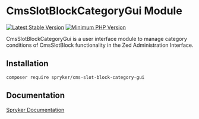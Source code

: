 # CmsSlotBlockCategoryGui Module
[![Latest Stable Version](https://poser.pugx.org/spryker/cms-slot-block-category-gui/v/stable.svg)](https://packagist.org/packages/spryker/cms-slot-block-category-gui)
[![Minimum PHP Version](https://img.shields.io/badge/php-%3E%3D%208.0-8892BF.svg)](https://php.net/)

CmsSlotBlockCategoryGui is a user interface module to manage category conditions of CmsSlotBlock functionality in the Zed Administration Interface.

## Installation

```
composer require spryker/cms-slot-block-category-gui
```

## Documentation

[Spryker Documentation](https://docs.spryker.com)

